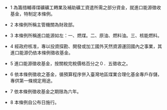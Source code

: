 * 1 為籌措輔導煤礦礦工轉業及補助礦工資遣所需之部分資金，就進口能源徵收基金，特制定本條例。

* 2 本條例所稱主管機關為財政部。

* 3 本條例所稱進口能源如左：一、燃煤。二、原油、燃料油。三、核能燃料。

* 4 經政府核准，專以投資探勘、開發或加工國外天然資源運回國內之事業，其進口能源仍依本條例徵收基金。

* 5 進口能源徵收基金，按關稅完稅價格百分之０．五徵收之。

* 6 依本條例徵收之基金，循預算程序併入臺灣地區煤業合理化基金專戶存儲，專供第一條規定用途。

* 7 依本條例徵收基金之期限為六年。

* 8 本條例自公布日施行。

